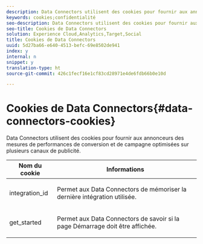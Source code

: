 ```yaml
---
description: Data Connectors utilisent des cookies pour fournir aux annonceurs des mesures de performances de conversion et de campagne optimisées sur plusieurs canaux de publicité.
keywords: cookies;confidentialité
seo-description: Data Connectors utilisent des cookies pour fournir aux annonceurs des mesures de performances de conversion et de campagne optimisées sur plusieurs canaux de publicité.
seo-title: Cookies de Data Connectors
solution: Experience Cloud,Analytics,Target,Social
title: Cookies de Data Connectors
uuid: 5d27ba66-e640-4513-befc-69e8502de941
index: y
internal: n
snippet: y
translation-type: ht
source-git-commit: 426c1fecf16e1cf83cd28971e4de6fdb66b0e10d

---
```



# Cookies de Data Connectors{#data-connectors-cookies}

Data Connectors utilisent des cookies pour fournir aux annonceurs des mesures de performances de conversion et de campagne optimisées sur plusieurs canaux de publicité.

<table id="table_54B402C6E19C4A70B1E27BC9DFF776EB"> 
 <thead> 
  <tr> 
   <th colname="col1" class="entry"> Nom du cookie </th> 
   <th colname="col2" class="entry"> Informations </th> 
  </tr> 
 </thead>
 <tbody> 
  <tr> 
   <td colname="col1"> <p>integration_id </p> </td> 
   <td colname="col2"> <p>Permet aux Data Connectors de mémoriser la dernière intégration utilisée. </p> </td> 
  </tr> 
  <tr> 
   <td colname="col1"> <p>get_started </p> </td> 
   <td colname="col2"> <p>Permet aux Data Connectors de savoir si la page <span class="wintitle">Démarrage</span> doit être affichée. </p> </td> 
  </tr> 
 </tbody> 
</table>

